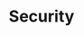 ---
title: "Security"
layout: category
permalink: /categories/security
author_profile: true
taxonomy: Security
sidebar:
    nav: "categories"
---